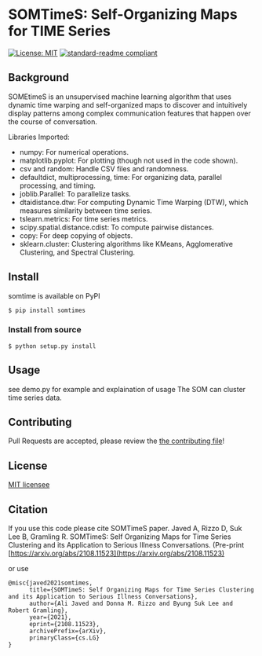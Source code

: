 # SOMTimeS: Self-Organizing Maps for TIME Series

[![License: MIT](https://img.shields.io/badge/License-MIT-yellow.svg)](https://opensource.org/licenses/MIT)
[![standard-readme compliant](https://img.shields.io/badge/readme%20style-standard-brightgreen.svg?style=flat-square)](https://github.com/RichardLitt/standard-readme)

## Background

SOMEtimeS is an unsupervised machine learning algorithm that uses dynamic time warping and self-organized maps to discover and intuitively display patterns among complex communication features that happen over the course of conversation.

Libraries Imported:

* numpy: For numerical operations.
* matplotlib.pyplot: For plotting (though not used in the code shown).
* csv and random: Handle CSV files and randomness.
* defaultdict, multiprocessing, time: For organizing data, parallel processing, and timing.
* joblib.Parallel: To parallelize tasks.
* dtaidistance.dtw: For computing Dynamic Time Warping (DTW), which measures similarity between time series.
* tslearn.metrics: For time series metrics.
* scipy.spatial.distance.cdist: To compute pairwise distances.
* copy: For deep copying of objects.
* sklearn.cluster: Clustering algorithms like KMeans, Agglomerative Clustering, and Spectral Clustering.

## Install
somtime is available on PyPI 

```console
$ pip install somtimes
```

### Install from source


```console
$ python setup.py install
```

## Usage

see demo.py for example and explaination of usage
The SOM can cluster time series data.

## Contributing
Pull Requests are accepted, please review the [the contributing file](CONTRIBUTING.md)!

## License

[MIT licensee](../LICENSE)

## Citation
If you use this code please cite SOMTimeS paper.
Javed A, Rizzo D, Suk Lee B, Gramling R. SOMTimeS: Self Organizing Maps for Time Series Clustering and its Application to Serious Illness Conversations. (Pre-print [https://arxiv.org/abs/2108.11523](https://arxiv.org/abs/2108.11523)

or use
```
@misc{javed2021somtimes,
      title={SOMTimeS: Self Organizing Maps for Time Series Clustering and its Application to Serious Illness Conversations}, 
      author={Ali Javed and Donna M. Rizzo and Byung Suk Lee and Robert Gramling},
      year={2021},
      eprint={2108.11523},
      archivePrefix={arXiv},
      primaryClass={cs.LG}
}
```

